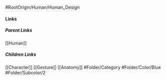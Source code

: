 #RootOrigin/Human/Human_Design
#### Links
##### Parent Links
[[Human]]
##### Children Links
[[Character]]
[[Gesture]]
[[Anatomy]]
#Folder/Category
#Folder/Color/Blue
#Folder/Subcolor/2
